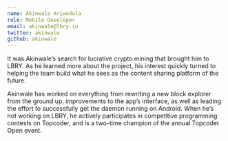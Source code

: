 ```yaml
---
name: Akinwale Ariwodola
role: Mobile Developer
email: akinwale@lbry.io
twitter: akinwale
github: akinwale
---
```

It was Akinwale’s search for lucrative crypto mining that brought him to LBRY. As he learned more about the project, his interest quickly turned to helping the team build what he sees as the content sharing platform of the future.

Akinwale has worked on everything from rewriting a new block explorer from the ground up, improvements to the app’s interface, as well as leading the effort to successfully get the daemon running on Android. When he’s not working on LBRY, he actively participates in competitive programming contests on Topcoder, and is a two-time champion of the annual Topcoder Open event.

